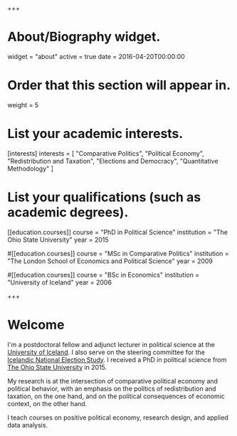 +++
# About/Biography widget.
widget = "about"
active = true
date = 2016-04-20T00:00:00

# Order that this section will appear in.
weight = 5

# List your academic interests.
[interests]
  interests = [
    "Comparative Politics",
    "Political Economy",
    "Redistribution and Taxation",
    "Elections and Democracy",
    "Quantitative Methodology"
  ]

# List your qualifications (such as academic degrees).
[[education.courses]]
  course = "PhD in Political Science"
  institution = "The Ohio State University"
  year = 2015

#[[education.courses]]
  course = "MSc in Comparative Politics"
  institution = "The London School of Economics and Political Science"
  year = 2009

#[[education.courses]]
  course = "BSc in Economics"
  institution = "University of Iceland"
  year = 2006
 
+++

# Welcome

I'm a postdoctoral fellow and adjunct lecturer in political science at the [University of Iceland](https://english.hi.is/school_of_social_sciences_departments/faculty_of_political_science/main_menu/home). I also serve on the steering committee for the [Icelandic National Election Study](http://fel.hi.is/icelandic_national_election_study_icenes). I received a PhD in political science from [The Ohio State University](https://polisci.osu.edu/) in 2015. 

My research is at the intersection of comparative political economy and political behavior, with an emphasis on the politics of redistribution and taxation, on the one hand, and on the political consequences of economic context, on the other hand. 

I teach courses on positive political economy, research design, and applied data analysis.